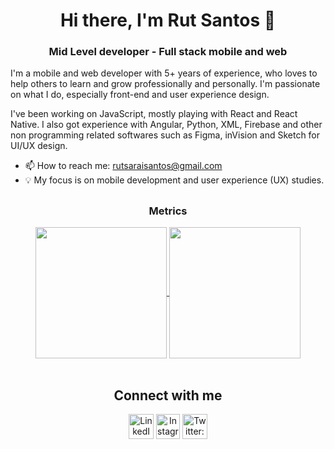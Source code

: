 <h1 align="center">Hi there, I'm Rut Santos 👋 </h1>

<h3 align="center"> Mid Level developer - Full stack mobile and web</h3>


I'm a mobile and web developer with 5+ years of experience, who loves to help others to learn and grow professionally and personally. I'm passionate on what I do, especially front-end and user experience design.

I've been working on JavaScript, mostly playing with React and React Native. I also got experience with Angular, Python, XML, Firebase and other non programming related softwares such as Figma, inVision and Sketch for UI/UX design.

- 📫 How to reach me: [rutsaraisantos@gmail.com](mailto:rutsaraisantos@gmail.com)
-  :bulb: My focus is on mobile development and user experience (UX) studies.
## 
<h3 align="center">Metrics</h3>
<div align="center">  
  <a href="https://github.com/anuraghazra/convoychat">
    <img align="center" height="210px" src="https://github-readme-stats.vercel.app/api?username=RutsSantos&theme=vue&show_icons=true" />
  </a>
  <a href="https://github.com/anuraghazra/github-readme-stats">
    <img align="center" height="210px" src="https://github-readme-stats.vercel.app/api/top-langs/?username=RutsSantos" />
  </a>
</div>


<br />
<div class="connect-with-me" align="center">
    <h2>Connect with me</h2>
    <a
    href="https://linkedin.com/in/rutssantos"
    target="_blank"
    rel="noopener noreferrer"
    ><img
        src="https://img.icons8.com/ios/50/000000/linkedin-circled--v1.png"
        alt="LinkedIn: rutssantos"
        height="40"
        width="40"
    /></a>
   <a
    href="https://instagram.com/rutssantos/"
    target="_blank"
    rel="noopener noreferrer"
    ><img
        src="https://img.icons8.com/ios/50/000000/instagram-new.png"
        alt="Instagram: rutssantos"
        height="40"
        width="38"
    /></a>
    <a
    href="https://twitter.com/rutssantos/"
    target="_blank"
    rel="noopener noreferrer"
    ><img
        src="https://img.icons8.com/ios/50/000000/twitter-circled--v1.png"
        alt="Twitter: rutssantos"
        height="40"
        width="40"
    /></a>
   
</div>
